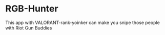 # RGB-Hunter
This app with VALORANT-rank-yoinker can make you snipe those people with Riot Gun Buddies
